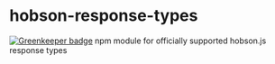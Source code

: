 # hobson-response-types

[![Greenkeeper badge](https://badges.greenkeeper.io/darrenbritton/hobson-response-types.svg)](https://greenkeeper.io/)
npm module for officially supported hobson.js response types
